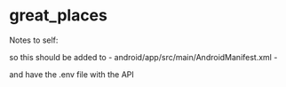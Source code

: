 # great_places

Notes to self:

so this should be added to - android/app/src/main/AndroidManifest.xml -
<meta-data android:name="com.google.android.geo.API_KEY"
        android:value="API"/>

and have the .env file with the API